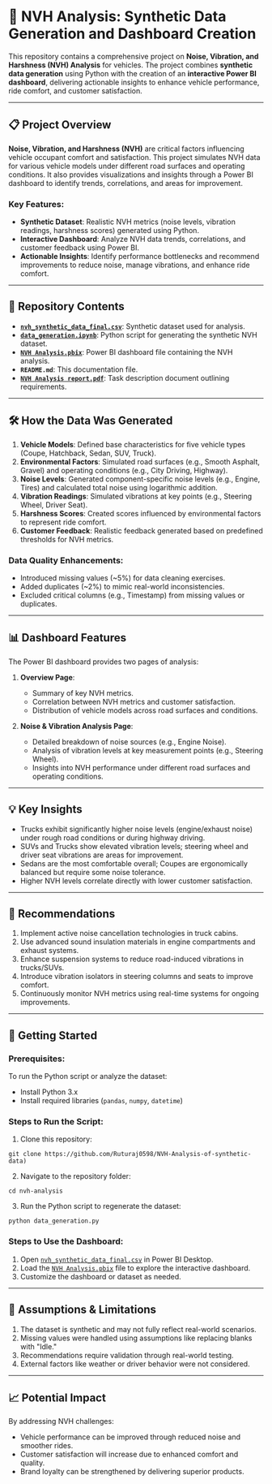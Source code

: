 # 🚗 NVH Analysis: Synthetic Data Generation and Dashboard Creation  

This repository contains a comprehensive project on **Noise, Vibration, and Harshness (NVH) Analysis** for vehicles. The project combines **synthetic data generation** using Python with the creation of an **interactive Power BI dashboard**, delivering actionable insights to enhance vehicle performance, ride comfort, and customer satisfaction.  

---

## 📋 Project Overview  

**Noise, Vibration, and Harshness (NVH)** are critical factors influencing vehicle occupant comfort and satisfaction. This project simulates NVH data for various vehicle models under different road surfaces and operating conditions. It also provides visualizations and insights through a Power BI dashboard to identify trends, correlations, and areas for improvement.  

### Key Features:  
- **Synthetic Dataset**: Realistic NVH metrics (noise levels, vibration readings, harshness scores) generated using Python.  
- **Interactive Dashboard**: Analyze NVH data trends, correlations, and customer feedback using Power BI.  
- **Actionable Insights**: Identify performance bottlenecks and recommend improvements to reduce noise, manage vibrations, and enhance ride comfort.  

---

## 📂 Repository Contents  

- **[`nvh_synthetic_data_final.csv`](nvh_synthetic_data_final.csv)**: Synthetic dataset used for analysis.  
- **[`data_generation.ipynb`](data_generation.ipynb)**: Python script for generating the synthetic NVH dataset.  
- **[`NVH Analysis.pbix`](NVH%20Analysis.pbix)**: Power BI dashboard file containing the NVH analysis.  
- **`README.md`**: This documentation file.  
- **[`NVH Analysis report.pdf`](NVH%20Analysis%20report.pdf)**: Task description document outlining requirements.  

---

## 🛠️ How the Data Was Generated  

1. **Vehicle Models**: Defined base characteristics for five vehicle types (Coupe, Hatchback, Sedan, SUV, Truck).  
2. **Environmental Factors**: Simulated road surfaces (e.g., Smooth Asphalt, Gravel) and operating conditions (e.g., City Driving, Highway).  
3. **Noise Levels**: Generated component-specific noise levels (e.g., Engine, Tires) and calculated total noise using logarithmic addition.  
4. **Vibration Readings**: Simulated vibrations at key points (e.g., Steering Wheel, Driver Seat).  
5. **Harshness Scores**: Created scores influenced by environmental factors to represent ride comfort.  
6. **Customer Feedback**: Realistic feedback generated based on predefined thresholds for NVH metrics.

### Data Quality Enhancements:
- Introduced missing values (~5%) for data cleaning exercises.
- Added duplicates (~2%) to mimic real-world inconsistencies.
- Excluded critical columns (e.g., Timestamp) from missing values or duplicates.

---

## 📊 Dashboard Features  

The Power BI dashboard provides two pages of analysis:  

1. **Overview Page**:
   - Summary of key NVH metrics.
   - Correlation between NVH metrics and customer satisfaction.
   - Distribution of vehicle models across road surfaces and conditions.

2. **Noise & Vibration Analysis Page**:
   - Detailed breakdown of noise sources (e.g., Engine Noise).
   - Analysis of vibration levels at key measurement points (e.g., Steering Wheel).
   - Insights into NVH performance under different road surfaces and operating conditions.

---

## 💡 Key Insights  

- Trucks exhibit significantly higher noise levels (engine/exhaust noise) under rough road conditions or during highway driving.
- SUVs and Trucks show elevated vibration levels; steering wheel and driver seat vibrations are areas for improvement.
- Sedans are the most comfortable overall; Coupes are ergonomically balanced but require some noise tolerance.
- Higher NVH levels correlate directly with lower customer satisfaction.

---

## 🚀 Recommendations  

1. Implement active noise cancellation technologies in truck cabins.
2. Use advanced sound insulation materials in engine compartments and exhaust systems.
3. Enhance suspension systems to reduce road-induced vibrations in trucks/SUVs.
4. Introduce vibration isolators in steering columns and seats to improve comfort.
5. Continuously monitor NVH metrics using real-time systems for ongoing improvements.

---

## 🔧 Getting Started  

### Prerequisites:
To run the Python script or analyze the dataset:
- Install Python 3.x
- Install required libraries (`pandas`, `numpy`, `datetime`)  

### Steps to Run the Script:
1. Clone this repository:
```
git clone https://github.com/Ruturaj0598/NVH-Analysis-of-synthetic-data)
```
2. Navigate to the repository folder:
```
cd nvh-analysis
```
3. Run the Python script to regenerate the dataset:
```
python data_generation.py
```


### Steps to Use the Dashboard:
1. Open [`nvh_synthetic_data_final.csv`](nvh_synthetic_data_final.csv) in Power BI Desktop.
2. Load the [`NVH Analysis.pbix`](NVH%20Analysis.pbix) file to explore the interactive dashboard.
3. Customize the dashboard or dataset as needed.

---

## 📝 Assumptions & Limitations  

1. The dataset is synthetic and may not fully reflect real-world scenarios.
2. Missing values were handled using assumptions like replacing blanks with "Idle."
3. Recommendations require validation through real-world testing.
4. External factors like weather or driver behavior were not considered.

---

## 📈 Potential Impact  

By addressing NVH challenges:  
- Vehicle performance can be improved through reduced noise and smoother rides.
- Customer satisfaction will increase due to enhanced comfort and quality.
- Brand loyalty can be strengthened by delivering superior products.
